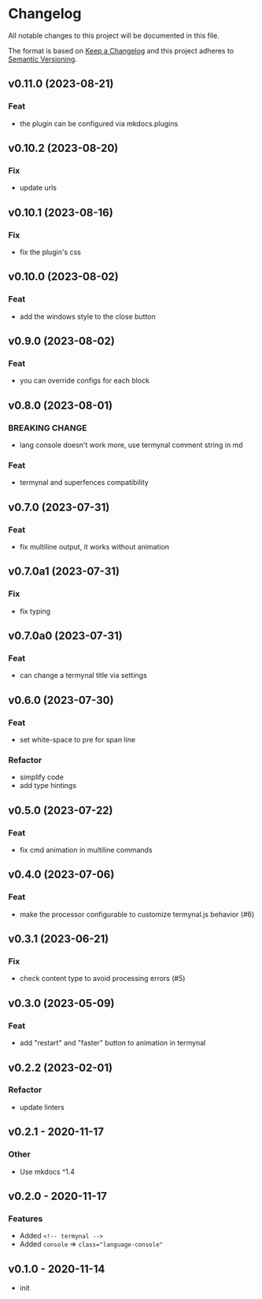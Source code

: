 # Changelog

All notable changes to this project will be documented in this file.

The format is based on [Keep a Changelog](http://keepachangelog.com/en/1.0.0/)
and this project adheres to [Semantic Versioning](http://semver.org/spec/v2.0.0.html).

## v0.11.0 (2023-08-21)

### Feat

- the plugin can be configured via mkdocs.plugins

## v0.10.2 (2023-08-20)

### Fix

- update urls

## v0.10.1 (2023-08-16)

### Fix

- fix the plugin's css

## v0.10.0 (2023-08-02)

### Feat

- add the windows style to the close button

## v0.9.0 (2023-08-02)

### Feat

- you can override configs for each block

## v0.8.0 (2023-08-01)

### BREAKING CHANGE

- lang console doesn't work more, use termynal comment string in md

### Feat

- termynal and superfences compatibility

## v0.7.0 (2023-07-31)

### Feat

- fix multiline output, it works without animation

## v0.7.0a1 (2023-07-31)

### Fix

- fix typing

## v0.7.0a0 (2023-07-31)

### Feat

- can change a termynal title via settings

## v0.6.0 (2023-07-30)

### Feat

- set white-space to pre for span line

### Refactor

- simplify code
- add type hintings

## v0.5.0 (2023-07-22)

### Feat

- fix cmd animation in multiline commands

## v0.4.0 (2023-07-06)

### Feat

- make the processor configurable to customize termynal.js behavior (#6)

## v0.3.1 (2023-06-21)

### Fix

- check content type to avoid processing errors (#5)

## v0.3.0 (2023-05-09)

### Feat

- add "restart" and "faster" button to animation in termynal

## v0.2.2 (2023-02-01)

### Refactor

- update linters

## v0.2.1 - 2020-11-17

### Other

- Use mkdocs ^1.4

## v0.2.0 - 2020-11-17

### Features

- Added `<!-- termynal -->`
- Added `console` => `class="language-console"`

## v0.1.0 - 2020-11-14

- init
